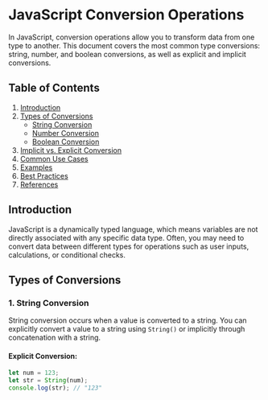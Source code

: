 # JavaScript Conversion Operations

In JavaScript, conversion operations allow you to transform data from one type to another. This document covers the most common type conversions: string, number, and boolean conversions, as well as explicit and implicit conversions.

## Table of Contents
1. [Introduction](#introduction)
2. [Types of Conversions](#types-of-conversions)
   - [String Conversion](#string-conversion)
   - [Number Conversion](#number-conversion)
   - [Boolean Conversion](#boolean-conversion)
3. [Implicit vs. Explicit Conversion](#implicit-vs-explicit-conversion)
4. [Common Use Cases](#common-use-cases)
5. [Examples](#examples)
6. [Best Practices](#best-practices)
7. [References](#references)

## Introduction

JavaScript is a dynamically typed language, which means variables are not directly associated with any specific data type. Often, you may need to convert data between different types for operations such as user inputs, calculations, or conditional checks.

## Types of Conversions

### 1. String Conversion

String conversion occurs when a value is converted to a string. You can explicitly convert a value to a string using `String()` or implicitly through concatenation with a string.

#### Explicit Conversion:
```javascript
let num = 123;
let str = String(num);
console.log(str); // "123"

